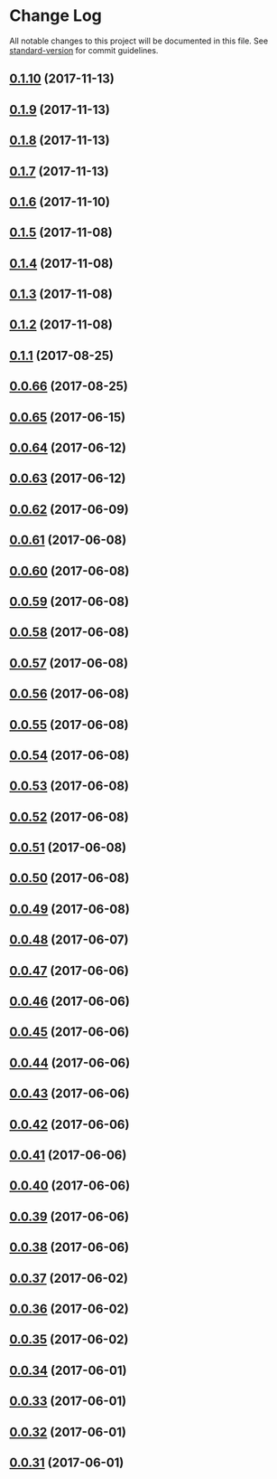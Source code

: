 # Change Log

All notable changes to this project will be documented in this file. See [standard-version](https://github.com/conventional-changelog/standard-version) for commit guidelines.

<a name="0.1.10"></a>
## [0.1.10](https://github.ibm.com/chads/WatsonWorkspace/compare/v0.1.9...v0.1.10) (2017-11-13)



<a name="0.1.9"></a>
## [0.1.9](https://github.ibm.com/chads/WatsonWorkspace/compare/v0.1.8...v0.1.9) (2017-11-13)



<a name="0.1.8"></a>
## [0.1.8](https://github.ibm.com/chads/WatsonWorkspace/compare/v0.1.7...v0.1.8) (2017-11-13)



<a name="0.1.7"></a>
## [0.1.7](https://github.ibm.com/chads/WatsonWorkspace/compare/v0.1.6...v0.1.7) (2017-11-13)



<a name="0.1.6"></a>
## [0.1.6](https://github.ibm.com/chads/WatsonWorkspace/compare/v0.1.5...v0.1.6) (2017-11-10)



<a name="0.1.5"></a>
## [0.1.5](https://github.ibm.com/chads/WatsonWorkspace/compare/v0.1.4...v0.1.5) (2017-11-08)



<a name="0.1.4"></a>
## [0.1.4](https://github.ibm.com/chads/WatsonWorkspace/compare/v0.1.3...v0.1.4) (2017-11-08)



<a name="0.1.3"></a>
## [0.1.3](https://github.ibm.com/chads/WatsonWorkspace/compare/v0.1.2...v0.1.3) (2017-11-08)



<a name="0.1.2"></a>
## [0.1.2](https://github.ibm.com/chads/WatsonWorkspace/compare/v0.1.1...v0.1.2) (2017-11-08)



<a name="0.1.1"></a>
## [0.1.1](https://github.ibm.com/chads/WatsonWorkspace/compare/v0.0.66...v0.1.1) (2017-08-25)



<a name="0.0.66"></a>
## [0.0.66](https://github.ibm.com/chads/WatsonWorkspace/compare/v0.0.65...v0.0.66) (2017-08-25)



<a name="0.0.65"></a>
## [0.0.65](https://github.ibm.com/chads/WatsonWorkspace/compare/v0.0.64...v0.0.65) (2017-06-15)



<a name="0.0.64"></a>
## [0.0.64](https://github.ibm.com/chads/WatsonWorkspace/compare/v0.0.63...v0.0.64) (2017-06-12)



<a name="0.0.63"></a>
## [0.0.63](https://github.ibm.com/chads/WatsonWorkspace/compare/v0.0.62...v0.0.63) (2017-06-12)



<a name="0.0.62"></a>
## [0.0.62](https://github.ibm.com/chads/WatsonWorkspace/compare/v0.0.61...v0.0.62) (2017-06-09)



<a name="0.0.61"></a>
## [0.0.61](https://github.ibm.com/chads/WatsonWorkspace/compare/v0.0.60...v0.0.61) (2017-06-08)



<a name="0.0.60"></a>
## [0.0.60](https://github.ibm.com/chads/WatsonWorkspace/compare/v0.0.59...v0.0.60) (2017-06-08)



<a name="0.0.59"></a>
## [0.0.59](https://github.ibm.com/chads/WatsonWorkspace/compare/v0.0.58...v0.0.59) (2017-06-08)



<a name="0.0.58"></a>
## [0.0.58](https://github.ibm.com/chads/WatsonWorkspace/compare/v0.0.57...v0.0.58) (2017-06-08)



<a name="0.0.57"></a>
## [0.0.57](https://github.ibm.com/chads/WatsonWorkspace/compare/v0.0.56...v0.0.57) (2017-06-08)



<a name="0.0.56"></a>
## [0.0.56](https://github.ibm.com/chads/WatsonWorkspace/compare/v0.0.55...v0.0.56) (2017-06-08)



<a name="0.0.55"></a>
## [0.0.55](https://github.ibm.com/chads/WatsonWorkspace/compare/v0.0.54...v0.0.55) (2017-06-08)



<a name="0.0.54"></a>
## [0.0.54](https://github.ibm.com/chads/WatsonWorkspace/compare/v0.0.53...v0.0.54) (2017-06-08)



<a name="0.0.53"></a>
## [0.0.53](https://github.ibm.com/chads/WatsonWorkspace/compare/v0.0.52...v0.0.53) (2017-06-08)



<a name="0.0.52"></a>
## [0.0.52](https://github.ibm.com/chads/WatsonWorkspace/compare/v0.0.51...v0.0.52) (2017-06-08)



<a name="0.0.51"></a>
## [0.0.51](https://github.ibm.com/chads/WatsonWorkspace/compare/v0.0.50...v0.0.51) (2017-06-08)



<a name="0.0.50"></a>
## [0.0.50](https://github.ibm.com/chads/WatsonWorkspace/compare/v0.0.49...v0.0.50) (2017-06-08)



<a name="0.0.49"></a>
## [0.0.49](https://github.ibm.com/chads/WatsonWorkspace/compare/v0.0.48...v0.0.49) (2017-06-08)



<a name="0.0.48"></a>
## [0.0.48](https://github.ibm.com/chads/WatsonWorkspace/compare/v0.0.47...v0.0.48) (2017-06-07)



<a name="0.0.47"></a>
## [0.0.47](https://github.ibm.com/chads/WatsonWorkspace/compare/v0.0.46...v0.0.47) (2017-06-06)



<a name="0.0.46"></a>
## [0.0.46](https://github.ibm.com/chads/WatsonWorkspace/compare/v0.0.45...v0.0.46) (2017-06-06)



<a name="0.0.45"></a>
## [0.0.45](https://github.ibm.com/chads/WatsonWorkspace/compare/v0.0.44...v0.0.45) (2017-06-06)



<a name="0.0.44"></a>
## [0.0.44](https://github.ibm.com/chads/WatsonWorkspace/compare/v0.0.43...v0.0.44) (2017-06-06)



<a name="0.0.43"></a>
## [0.0.43](https://github.ibm.com/chads/WatsonWorkspace/compare/v0.0.42...v0.0.43) (2017-06-06)



<a name="0.0.42"></a>
## [0.0.42](https://github.ibm.com/chads/WatsonWorkspace/compare/v0.0.41...v0.0.42) (2017-06-06)



<a name="0.0.41"></a>
## [0.0.41](https://github.ibm.com/chads/WatsonWorkspace/compare/v0.0.40...v0.0.41) (2017-06-06)



<a name="0.0.40"></a>
## [0.0.40](https://github.ibm.com/chads/WatsonWorkspace/compare/v0.0.39...v0.0.40) (2017-06-06)



<a name="0.0.39"></a>
## [0.0.39](https://github.ibm.com/chads/WatsonWorkspace/compare/v0.0.38...v0.0.39) (2017-06-06)



<a name="0.0.38"></a>
## [0.0.38](https://github.ibm.com/chads/WatsonWorkspace/compare/v0.0.37...v0.0.38) (2017-06-06)



<a name="0.0.37"></a>
## [0.0.37](https://github.ibm.com/chads/WatsonWorkspace/compare/v0.0.36...v0.0.37) (2017-06-02)



<a name="0.0.36"></a>
## [0.0.36](https://github.ibm.com/chads/WatsonWorkspace/compare/v0.0.35...v0.0.36) (2017-06-02)



<a name="0.0.35"></a>
## [0.0.35](https://github.ibm.com/chads/WatsonWorkspace/compare/v0.0.34...v0.0.35) (2017-06-02)



<a name="0.0.34"></a>
## [0.0.34](https://github.ibm.com/chads/WatsonWorkspace/compare/v0.0.33...v0.0.34) (2017-06-01)



<a name="0.0.33"></a>
## [0.0.33](https://github.ibm.com/chads/WatsonWorkspace/compare/v0.0.32...v0.0.33) (2017-06-01)



<a name="0.0.32"></a>
## [0.0.32](https://github.ibm.com/chads/WatsonWorkspace/compare/v0.0.31...v0.0.32) (2017-06-01)



<a name="0.0.31"></a>
## [0.0.31](https://github.ibm.com/chads/WatsonWorkspace/compare/v0.0.30...v0.0.31) (2017-06-01)
